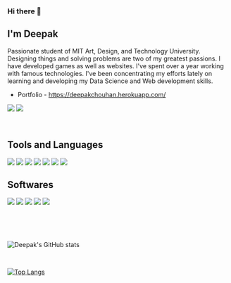 ### Hi there 👋

## I'm Deepak

Passionate student of MIT Art, Design, and Technology University. Designing things and solving problems are two of my greatest passions. I have developed games as well as websites. I've spent over a year working with famous technologies. I've been concentrating my efforts lately on learning and developing my Data Science and Web development skills.

- Portfolio - https://deepakchouhan.herokuapp.com/


<a target="_blank" href="https://www.linkedin.com/in/deepak-chouhan-a396591b3/"><img src="https://img.shields.io/badge/LinkedIn-0077B5?style=for-the-badge&logo=linkedin&logoColor=white"/></a>
<a target="_blank" href="https://www.instagram.com/dcdeepakdc/"><img src="https://img.shields.io/badge/Instagram-E4405F?style=for-the-badge&logo=instagram&logoColor=white"/></a>

<br>

## Tools and Languages
<img src="https://img.icons8.com/color/40/4a90e2/python--v2.png"/>   <img src="https://img.icons8.com/color/40/4a90e2/html-5--v1.png"/>   <img src="https://img.icons8.com/color/40/4a90e2/css3.png"/>   <img src="https://img.icons8.com/color/40/4a90e2/javascript--v2.png"/>   <img src="https://img.icons8.com/color/40/4a90e2/nodejs.png"/>   <img src="https://img.icons8.com/color/40/4a90e2/mongodb.png"/>   <img src="https://img.icons8.com/fluent/40/4a90e2/github.png"/>

## Softwares
<img src="https://img.icons8.com/color/40/4a90e2/blender-3d.png"/>   <img src="https://img.icons8.com/color/40/4a90e2/adobe-photoshop--v2.png"/>   <img src="https://img.icons8.com/color/40/4a90e2/adobe-after-effects--v2.png"/>   <img src="https://img.icons8.com/color/40/4a90e2/adobe-xd--v2.png"/>   <img src="https://img.icons8.com/color/40/4a90e2/figma--v2.png"/>

<br>
<br>
<br>

![Deepak's GitHub stats](https://github-readme-stats.vercel.app/api?username=deepak-chouhan&show_icons=true&theme=radical)

<br>

[![Top Langs](https://github-readme-stats.vercel.app/api/top-langs/?username=deepak-chouhan&layout=compact)](https://github.com/anuraghazra/github-readme-stats)


